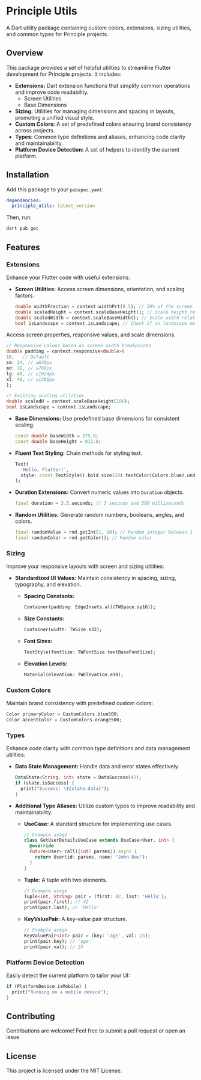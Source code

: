 # Principle Utils

A Dart utility package containing custom colors, extensions, sizing utilities, and common types for Principle projects.

## Overview

This package provides a set of helpful utilities to streamline Flutter development for Principle projects. It includes:

- **Extensions:** Dart extension functions that simplify common operations and improve code readability.
    - Screen Utilities
    - Base Dimensions
- **Sizing:** Utilities for managing dimensions and spacing in layouts, promoting a unified visual style.
- **Custom Colors:** A set of predefined colors ensuring brand consistency across projects.
- **Types:** Common type definitions and aliases, enhancing code clarity and maintainability.
- **Platform Device Detection:** A set of helpers to identify the current platform.

## Installation

Add this package to your `pubspec.yaml`:

```yaml
dependencies:
  principle_utils: latest_version
```

Then, run:

```sh
dart pub get
```

## Features

### Extensions

Enhance your Flutter code with useful extensions:

- **Screen Utilities:** Access screen dimensions, orientation, and scaling factors.

  ```dart
  double widthFraction = context.widthPct(0.5); // 50% of the screen width
  double scaledHeight = context.scaleBaseHeight(); // Scale height relative to base
  double scaledWidth = context.scaleBaseWidth(); // Scale width relative to base
  bool isLandscape = context.isLandscape; // Check if in landscape mode
  ```
Access screen properties, responsive values, and scale dimensions.

```dart
// Responsive values based on screen width breakpoints
double padding = context.responsive<double>(
16,   // Default
sm: 24, // ≥640px
md: 32, // ≥768px
lg: 40, // ≥1024px
xl: 48, // ≥1280px
);

// Existing scaling utilities
double scaledH = context.scaleBaseHeight(100);
bool isLandscape = context.isLandscape;
```

- **Base Dimensions:** Use predefined base dimensions for consistent scaling.

  ```dart
  const double baseWidth = 375.0;
  const double baseHeight = 812.0;
  ```

- **Fluent Text Styling:** Chain methods for styling text.

  ```dart
  Text(
    'Hello, Flutter!',
    style: const TextStyle().bold.size(20).textColor(Colors.blue).underline,
  );
  ```

- **Duration Extensions:** Convert numeric values into `Duration` objects.

  ```dart
  final duration = 3.5.seconds; // 3 seconds and 500 milliseconds
  ```

- **Random Utilities:** Generate random numbers, booleans, angles, and colors.

  ```dart
  final randomValue = rnd.getInt(1, 10); // Random integer between 1 and 9
  final randomColor = rnd.getColor(); // Random color
  ```
  
### Sizing

Improve your responsive layouts with screen and sizing utilities:

- **Standardized UI Values:** Maintain consistency in spacing, sizing, typography, and elevation.

    - **Spacing Constants:**
      ```dart
      Container(padding: EdgeInsets.all(TWSpace.sp16));
      ```

    - **Size Constants:**
      ```dart
      Container(width: TWSize.s32);
      ```

    - **Font Sizes:**
      ```dart
      TextStyle(fontSize: TWFontSize.textBaseFontSize);
      ```

    - **Elevation Levels:**
      ```dart
      Material(elevation: TWElevation.e10);
      ```

### Custom Colors

Maintain brand consistency with predefined custom colors:

```dart
Color primaryColor = CustomColors.blue500;
Color accentColor = CustomColors.orange500;
```

### Types

Enhance code clarity with common type definitions and data management utilities:

- **Data State Management:** Handle data and error states effectively.

  ```dart
  DataState<String, int> state = DataSuccess(42);
  if (state.isSuccess) {
    print("Success: \${state.data}");
  }
  ```

- **Additional Type Aliases:** Utilize custom types to improve readability and maintainability.

    - **UseCase:** A standard structure for implementing use cases.

      ```dart
      // Example usage
      class GetUserDetailsUseCase extends UseCase<User, int> {
        @override
        Future<User> call({int? params}) async {
          return User(id: params, name: "John Doe");
        }
      }
      ```

    - **Tuple:** A tuple with two elements.

      ```dart 
      // Example usage
      Tuple<int, String> pair = (first: 42, last: 'Hello');
      print(pair.first); // 42
      print(pair.last); // 'Hello'
      ```

    - **KeyValuePair:** A key-value pair structure.

      ```dart
      // Example usage
      KeyValuePair<int> pair = (key: 'age', val: 25);
      print(pair.key); // 'age'
      print(pair.val); // 25
      ```

### Platform Device Detection

Easily detect the current platform to tailor your UI:

```dart
if (PlatformDevice.isMobile) {
  print("Running on a mobile device");
}
```

## Contributing

Contributions are welcome! Feel free to submit a pull request or open an issue.

## License

This project is licensed under the MIT License.